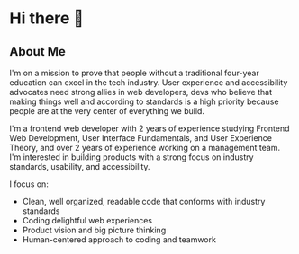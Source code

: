 # Hi there 👋

## About Me
I'm on a mission to prove that people without a traditional four-year education can excel in the tech industry. User experience and accessibility advocates need strong allies in web developers, devs who believe that making things well and according to standards is a high priority because people are at the very center of everything we build.

I'm a frontend web developer with 2 years of experience studying Frontend Web Development, User Interface Fundamentals, and User Experience Theory, and over 2 years of experience working on a management team. I'm interested in building products with a strong focus on industry standards, usability, and accessibility.

I focus on:
- Clean, well organized, readable code that conforms with industry standards
- Coding delightful web experiences
- Product vision and big picture thinking
- Human-centered approach to coding and teamwork
<!--
**lizzSoup/lizzSoup** is a ✨ _special_ ✨ repository because its `README.md` (this file) appears on your GitHub profile.

Here are some ideas to get you started:

- 🔭 I’m currently working on ...
- 🌱 I’m currently learning ...
- 👯 I’m looking to collaborate on ...
- 🤔 I’m looking for help with ...
- 💬 Ask me about ...
- 📫 How to reach me: ...
- 😄 Pronouns: ...
- ⚡ Fun fact: ...
-->
